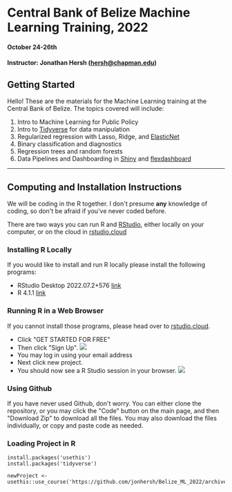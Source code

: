 # Central Bank of Belize Machine Learning Training, 2022 

#### October 24-26th
#### Instructor: Jonathan Hersh (hersh@chapman.edu)

## Getting Started

Hello! These are the materials for the Machine Learning training at the Central Bank of Belize. The topics covered will include:

1. Intro to Machine Learning for Public Policy 
2. Intro to [Tidyverse](https://www.tidyverse.org/) for data manipulation
3. Regularized regression with Lasso, Ridge, and [ElasticNet](https://glmnet.stanford.edu/articles/glmnet.html)
4. Binary classification and diagnostics
5. Regression trees and random forests 
6. Data Pipelines and Dashboarding in [Shiny](https://shiny.rstudio.com/) and [flexdashboard](https://pkgs.rstudio.com/flexdashboard/) 


------

## Computing and Installation Instructions

We will be coding in the R together. I don't presume **any** knowledge of coding, so don't be afraid if you've never coded before. 

There are two ways you can run R and [RStudio](https://rstudio.com/), either locally on your computer, or on the cloud in [rstudio.cloud](rstudio.cloud)

### Installing R Locally

If you would like to install and run R locally please install the following programs:

* RStudio Desktop 2022.07.2+576 [link](https://www.rstudio.com/products/rstudio/download/#download)
* R 4.1.1 [link](https://cran.r-project.org/bin/windows/base/)

### Running R in a Web Browser

If you cannot install those programs, please head over to [rstudio.cloud](https://rstudio.cloud). 

* Click "GET STARTED FOR FREE" 
* Then click "Sign Up". 
![](images/rstudio.cloud.PNG)
* You may log in using your email address
* Next click new project. 
* You should now see a R Studio session in your browser. 
![](images/rstudio_console.PNG)


### Using Github

If you have never used Github, don't worry. You can either clone the repository, or you may click the "Code" button on the main page, and then "Download Zip" to download all the files. You may also download the files individually, or copy and paste code as needed. 

### Loading Project in R

```
install.packages('usethis')
install.packages('tidyverse')

newProject <- usethis::use_course('https://github.com/jonhersh/Belize_ML_2022/archive/main.zip')
```
